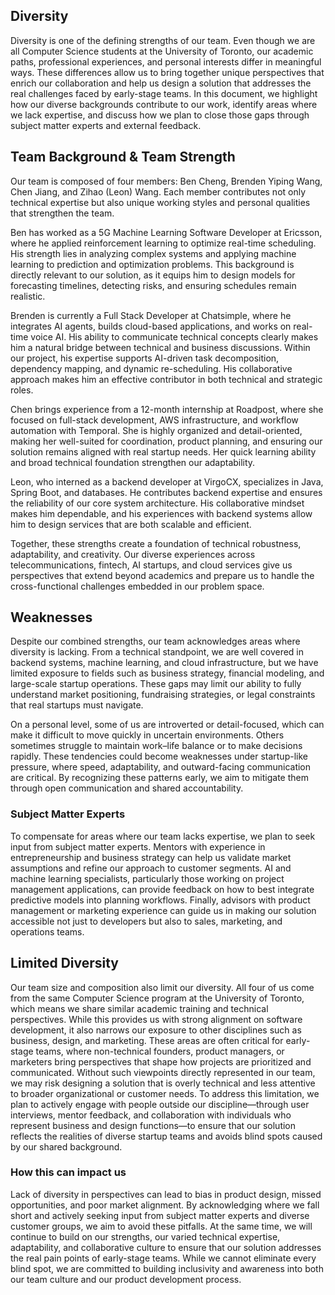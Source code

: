 Diversity
---

Diversity is one of the defining strengths of our team. Even though we are all Computer Science students at the University of Toronto, our academic paths, professional experiences, and personal interests differ in meaningful ways. These differences allow us to bring together unique perspectives that enrich our collaboration and help us design a solution that addresses the real challenges faced by early-stage teams. In this document, we highlight how our diverse backgrounds contribute to our work, identify areas where we lack expertise, and discuss how we plan to close those gaps through subject matter experts and external feedback.


Team Background & Team Strength
---

Our team is composed of four members: Ben Cheng, Brenden Yiping Wang, Chen Jiang, and Zihao (Leon) Wang. Each member contributes not only technical expertise but also unique working styles and personal qualities that strengthen the team.

Ben has worked as a 5G Machine Learning Software Developer at Ericsson, where he applied reinforcement learning to optimize real-time scheduling. His strength lies in analyzing complex systems and applying machine learning to prediction and optimization problems. This background is directly relevant to our solution, as it equips him to design models for forecasting timelines, detecting risks, and ensuring schedules remain realistic. 

Brenden is currently a Full Stack Developer at Chatsimple, where he integrates AI agents, builds cloud-based applications, and works on real-time voice AI. His ability to communicate technical concepts clearly makes him a natural bridge between technical and business discussions. Within our project, his expertise supports AI-driven task decomposition, dependency mapping, and dynamic re-scheduling. His collaborative approach makes him an effective contributor in both technical and strategic roles.

Chen brings experience from a 12-month internship at Roadpost, where she focused on full-stack development, AWS infrastructure, and workflow automation with Temporal. She is highly organized and detail-oriented, making her well-suited for coordination, product planning, and ensuring our solution remains aligned with real startup needs. Her quick learning ability and broad technical foundation strengthen our adaptability.

Leon, who interned as a backend developer at VirgoCX, specializes in Java, Spring Boot, and databases. He contributes backend expertise and ensures the reliability of our core system architecture. His collaborative mindset makes him dependable, and his experiences with backend systems allow him to design services that are both scalable and efficient.

Together, these strengths create a foundation of technical robustness, adaptability, and creativity. Our diverse experiences across telecommunications, fintech, AI startups, and cloud services give us perspectives that extend beyond academics and prepare us to handle the cross-functional challenges embedded in our problem space.

## Weaknesses

Despite our combined strengths, our team acknowledges areas where diversity is lacking. From a technical standpoint, we are well covered in backend systems, machine learning, and cloud infrastructure, but we have limited exposure to fields such as business strategy, financial modeling, and large-scale startup operations. These gaps may limit our ability to fully understand market positioning, fundraising strategies, or legal constraints that real startups must navigate.

On a personal level, some of us are introverted or detail-focused, which can make it difficult to move quickly in uncertain environments. Others sometimes struggle to maintain work–life balance or to make decisions rapidly. These tendencies could become weaknesses under startup-like pressure, where speed, adaptability, and outward-facing communication are critical. By recognizing these patterns early, we aim to mitigate them through open communication and shared accountability.

### Subject Matter Experts

To compensate for areas where our team lacks expertise, we plan to seek input from subject matter experts. Mentors with experience in entrepreneurship and business strategy can help us validate market assumptions and refine our approach to customer segments. AI and machine learning specialists, particularly those working on project management applications, can provide feedback on how to best integrate predictive models into planning workflows. Finally, advisors with product management or marketing experience can guide us in making our solution accessible not just to developers but also to sales, marketing, and operations teams.

## Limited Diversity

Our team size and composition also limit our diversity. All four of us come from the same Computer Science program at the University of Toronto, which means we share similar academic training and technical perspectives. While this provides us with strong alignment on software development, it also narrows our exposure to other disciplines such as business, design, and marketing. These areas are often critical for early-stage teams, where non-technical founders, product managers, or marketers bring perspectives that shape how projects are prioritized and communicated. Without such viewpoints directly represented in our team, we may risk designing a solution that is overly technical and less attentive to broader organizational or customer needs. To address this limitation, we plan to actively engage with people outside our discipline—through user interviews, mentor feedback, and collaboration with individuals who represent business and design functions—to ensure that our solution reflects the realities of diverse startup teams and avoids blind spots caused by our shared background.

### How this can impact us

Lack of diversity in perspectives can lead to bias in product design, missed opportunities, and poor market alignment. By acknowledging where we fall short and actively seeking input from subject matter experts and diverse customer groups, we aim to avoid these pitfalls. At the same time, we will continue to build on our strengths, our varied technical expertise, adaptability, and collaborative culture to ensure that our solution addresses the real pain points of early-stage teams. While we cannot eliminate every blind spot, we are committed to building inclusivity and awareness into both our team culture and our product development process.
